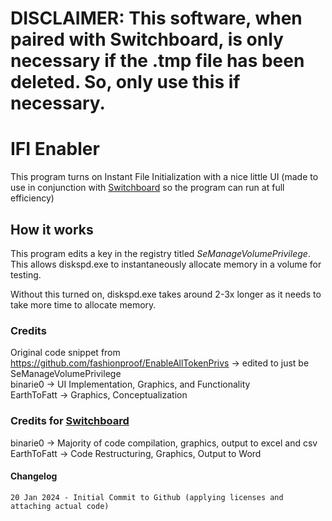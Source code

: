 # DISCLAIMER: This software, when paired with Switchboard, is only necessary if the .tmp file has been deleted. So, only use this if necessary.

# IFI Enabler
 This program turns on Instant File Initialization with a nice little UI (made to use in conjunction with [Switchboard](https://github.com/binarie0/Switchboard) so the program can run at full efficiency)    

## How it works
 This program edits a key in the registry titled *SeManageVolumePrivilege*. This allows diskspd.exe to instantaneously allocate memory in a volume for testing.

 Without this turned on, diskspd.exe takes around 2-3x longer as it needs to take more time to allocate memory.

### Credits
 Original code snippet from https://github.com/fashionproof/EnableAllTokenPrivs -> edited to just be SeManageVolumePrivilege    
 binarie0 -> UI Implementation, Graphics, and Functionality    
 EarthToFatt -> Graphics, Conceptualization    

### Credits for [Switchboard](https://github.com/binarie0/Switchboard)        
 binarie0 -> Majority of code compilation, graphics, output to excel and csv      
 EarthToFatt -> Code Restructuring, Graphics, Output to Word      
 
#### Changelog
    20 Jan 2024 - Initial Commit to Github (applying licenses and attaching actual code)
